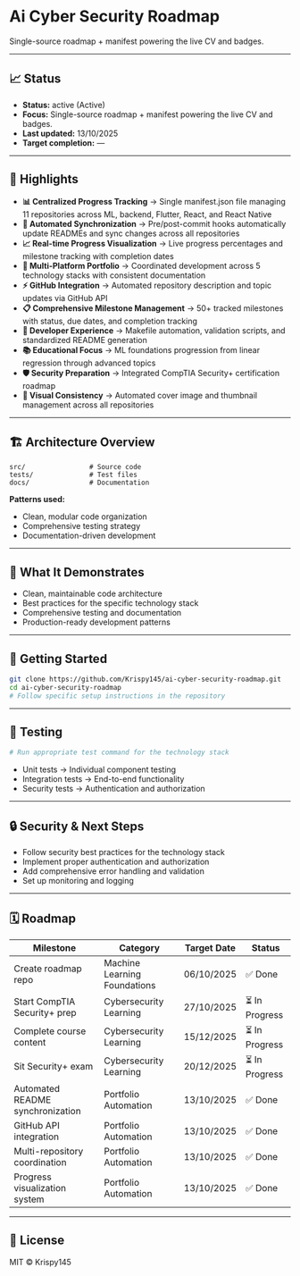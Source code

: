 # Ai Cyber Security Roadmap

Single-source roadmap + manifest powering the live CV and badges.

---

## 📈 Status

- **Status:** active (Active)
- **Focus:** Single-source roadmap + manifest powering the live CV and badges.
- **Last updated:** 13/10/2025
- **Target completion:** —

---

## 🔑 Highlights

- **📊 Centralized Progress Tracking** → Single manifest.json file managing 11 repositories across ML, backend, Flutter, React, and React Native
- **🔄 Automated Synchronization** → Pre/post-commit hooks automatically update READMEs and sync changes across all repositories
- **📈 Real-time Progress Visualization** → Live progress percentages and milestone tracking with completion dates
- **🎯 Multi-Platform Portfolio** → Coordinated development across 5 technology stacks with consistent documentation
- **⚡ GitHub Integration** → Automated repository description and topic updates via GitHub API
- **📋 Comprehensive Milestone Management** → 50+ tracked milestones with status, due dates, and completion tracking
- **🔧 Developer Experience** → Makefile automation, validation scripts, and standardized README generation
- **📚 Educational Focus** → ML foundations progression from linear regression through advanced topics
- **🛡️ Security Preparation** → Integrated CompTIA Security+ certification roadmap
- **🎨 Visual Consistency** → Automated cover image and thumbnail management across all repositories

---

## 🏗 Architecture Overview

```
src/                # Source code
tests/              # Test files
docs/               # Documentation
```

**Patterns used:**

- Clean, modular code organization
- Comprehensive testing strategy
- Documentation-driven development

---

## 📱 What It Demonstrates

- Clean, maintainable code architecture
- Best practices for the specific technology stack
- Comprehensive testing and documentation
- Production-ready development patterns

---

## 🚀 Getting Started

```bash
git clone https://github.com/Krispy145/ai-cyber-security-roadmap.git
cd ai-cyber-security-roadmap
# Follow specific setup instructions in the repository
```

---

## 🧪 Testing

```bash
# Run appropriate test command for the technology stack
```

- Unit tests → Individual component testing
- Integration tests → End-to-end functionality
- Security tests → Authentication and authorization

---

## 🔒 Security & Next Steps

- Follow security best practices for the technology stack
- Implement proper authentication and authorization
- Add comprehensive error handling and validation
- Set up monitoring and logging

---

## 🗓 Roadmap

| Milestone                    | Category              | Target Date | Status     |
| ---------------------------- | --------------------- | ----------- | ---------- |
| Create roadmap repo | Machine Learning Foundations | 06/10/2025 | ✅ Done |
| Start CompTIA Security+ prep | Cybersecurity Learning | 27/10/2025 | ⏳ In Progress |
| Complete course content | Cybersecurity Learning | 15/12/2025 | ⏳ In Progress |
| Sit Security+ exam | Cybersecurity Learning | 20/12/2025 | ⏳ In Progress |
| Automated README synchronization | Portfolio Automation | 13/10/2025 | ✅ Done |
| GitHub API integration | Portfolio Automation | 13/10/2025 | ✅ Done |
| Multi-repository coordination | Portfolio Automation | 13/10/2025 | ✅ Done |
| Progress visualization system | Portfolio Automation | 13/10/2025 | ✅ Done |


---

## 📄 License

MIT © Krispy145